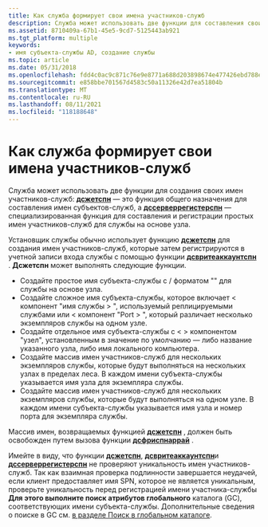 ```yaml
---
title: Как служба формирует свои имена участников-служб
description: Служба может использовать две функции для составления своих имен субъектов-служб Дсжетспн — универсальная функция для составления имен субъектов-служб, а Дссерверрегистерспн — специализированная функция для составления и регистрации простых имен участников-служб для службы на основе узла.
ms.assetid: 8710409a-67b1-45e5-9cd7-5125443ab921
ms.tgt_platform: multiple
keywords:
- имя субъекта-службы AD, создание службы
ms.topic: article
ms.date: 05/31/2018
ms.openlocfilehash: fdd4c0ac9c871c76e9e8771a688d203898674e477426ebd788ee34fe894011a0
ms.sourcegitcommit: e858bbe701567d4583c50a11326e42d7ea51804b
ms.translationtype: MT
ms.contentlocale: ru-RU
ms.lasthandoff: 08/11/2021
ms.locfileid: "118188648"
---
```

# <a name="how-a-service-composes-its-spns"></a>Как служба формирует свои имена участников-служб

Служба может использовать две функции для создания своих имен участников-служб: [**дсжетспн**](/windows/desktop/api/Ntdsapi/nf-ntdsapi-dsgetspna) — это функция общего назначения для составления имен субъектов-служб, а [**дссерверрегистерспн**](/windows/desktop/api/Ntdsapi/nf-ntdsapi-dsserverregisterspna) — специализированная функция для составления и регистрации простых имен участников-служб для службы на основе узла.

Установщик службы обычно использует функцию [**дсжетспн**](/windows/desktop/api/Ntdsapi/nf-ntdsapi-dsgetspna) для создания имен участников-служб, которые затем регистрируются в учетной записи входа службы с помощью функции [**дсвритеаккаунтспн**](/windows/desktop/api/Ntdsapi/nf-ntdsapi-dswriteaccountspna) . **Дсжетспн** может выполнять следующие функции.

-   Создайте простое имя субъекта-службы с <service class> / <host> форматом "" для службы на основе узла.
-   Создайте сложное имя субъекта-службы, которое включает &lt; компонент "имя службы &gt; ", используемый реплицируемыми службами или &lt; компонент "Port &gt; ", который различает несколько экземпляров службы на одном узле.
-   Создайте отдельное имя субъекта-службы с &lt; &gt; компонентом "узел", установленным в значение по умолчанию — либо название указанного узла, либо имя локального компьютера.
-   Создайте массив имен участников-служб для нескольких экземпляров службы, которые будут выполняться на нескольких узлах в пределах леса. В каждом имени субъекта-службы указывается имя узла для экземпляра службы.
-   Создайте массив имен участников-служб для нескольких экземпляров службы, которые будут выполняться на одном узле. В каждом имени субъекта-службы указывается имя узла и номер порта для экземпляра службы.

Массив имен, возвращаемых функцией [**дсжетспн**](/windows/desktop/api/Ntdsapi/nf-ntdsapi-dsgetspna) , должен быть освобожден путем вызова функции [**дсфриспнаррай**](/windows/desktop/api/Ntdsapi/nf-ntdsapi-dsfreespnarraya) .

Имейте в виду, что функции [**дсжетспн**](/windows/desktop/api/Ntdsapi/nf-ntdsapi-dsgetspna), [**дсвритеаккаунтспн**](/windows/desktop/api/Ntdsapi/nf-ntdsapi-dswriteaccountspna)и [**дссерверрегистерспн**](/windows/desktop/api/Ntdsapi/nf-ntdsapi-dsserverregisterspna) не проверяют уникальность имен участников-служб. Так как взаимная проверка подлинности завершается неудачей, если клиент предоставляет имя SPN, которое не является уникальным, проверьте уникальность перед регистрацией имени участника-службы **Для этого выполните поиск атрибутов глобального** каталога (GC), соответствующих имени субъекта-службы. Дополнительные сведения о поиске в GC см. [в разделе Поиск в глобальном каталоге](searching-global-catalog-contents.md).

 

 




